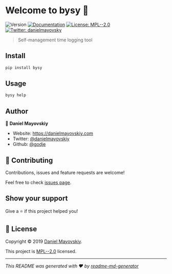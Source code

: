 # Welcome to bysy 👋
![Version](https://img.shields.io/badge/version-0.8.3-blue.svg?cacheSeconds=2592000)
[![Documentation](https://img.shields.io/badge/documentation-yes-brightgreen.svg)](https://github.com/Godje/bysy/wiki)
[![License: MPL--2.0](https://img.shields.io/badge/License-MPL--2.0-yellow.svg)](https://github.com/Godje/bysy/blob/master/LICENSE)
[![Twitter: danielmayovsky](https://img.shields.io/twitter/follow/danielmayovsky.svg?style=social)](https://twitter.com/danielmayovsky)

> Self-management time logging tool

## Install

```sh
pip install bysy
```

## Usage

```sh
bysy help
```

## Author

👤 **Daniel Mayovskiy**

* Website: https://danielmayovskiy.com
* Twitter: [@danielmayovskiy](https://twitter.com/DanielMayovsky)
* Github: [@godje](https://github.com/godje)

## 🤝 Contributing

Contributions, issues and feature requests are welcome!

Feel free to check [issues page](https://github.com/Godje/bysy/issues).

## Show your support

Give a ⭐️ if this project helped you!


## 📝 License

Copyright © 2019 [Daniel Mayovskiy](https://github.com/godje).

This project is [MPL--2.0](https://github.com/Godje/bysy/blob/master/LICENSE) licensed.

***
_This README was generated with ❤️ by [readme-md-generator](https://github.com/kefranabg/readme-md-generator)_
